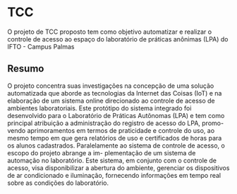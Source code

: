 # TCC
O projeto de TCC proposto tem como objetivo automatizar e realizar o controle de acesso ao espaço do laboratório de práticas anônimas (LPA) do IFTO - Campus Palmas

## Resumo

O projeto concentra suas investigações na concepção de uma solução automatizada
que aborde as tecnologias da Internet das Coisas (IoT) e na elaboração de um sistema
online direcionado ao controle de acesso de ambientes laboratoriais. Este protótipo do
sistema integrado foi desenvolvido para o Laboratório de Práticas Autônomas (LPA) e
tem como principal atribuição a administração do registro de acesso do LPA, promo-
vendo aprimoramentos em termos de praticidade e controle do uso, ao mesmo tempo
em que gera relatórios de uso e certificados de horas para os alunos cadastrados.
Paralelamente ao sistema de controle de acesso, o escopo do projeto abrange a im-
plementação de um sistema de automação no laboratório. Este sistema, em conjunto
com o controle de acesso, visa disponibilizar a abertura do ambiente, gerenciar os
dispositivos de ar condicionado e iluminação, fornecendo informações em tempo real
sobre as condições do laboratório.
